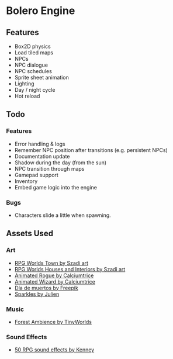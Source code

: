 # Bolero Engine

## Features

* Box2D physics
* Load tiled maps
* NPCs
* NPC dialogue
* NPC schedules
* Sprite sheet animation
* Lighting
* Day / night cycle
* Hot reload

## Todo

### Features

* Error handling & logs
* Remember NPC position after transitions (e.g. persistent NPCs)
* Documentation update
* Shadow during the day (from the sun)
* NPC transition through maps
* Gamepad support
* Inventory
* Embed game logic into the engine

### Bugs

* Characters slide a little when spawning.

## Assets Used

### Art

* [RPG Worlds Town by Szadi art](https://szadiart.itch.io/rpg-worlds-town)
* [RPG Worlds Houses and Interiors by Szadi art](https://szadiart.itch.io/rpg-worlds-houses-and-interiors)
* [Animated Rogue by Calciumtrice](https://opengameart.org/content/animated-rogue)
* [Animated Wizard by Calciumtrice](https://opengameart.org/content/animated-wizard)
* [Día de muertos by Freepik](https://www.flaticon.com/packs/dia-de-muertos-3)
* [Sparkles by Julien](https://opengameart.org/content/sparkles)

### Music

* [Forest Ambience by TinyWorlds](https://opengameart.org/content/forest-ambience)

### Sound Effects

* [50 RPG sound effects by Kenney](https://opengameart.org/content/50-rpg-sound-effects)